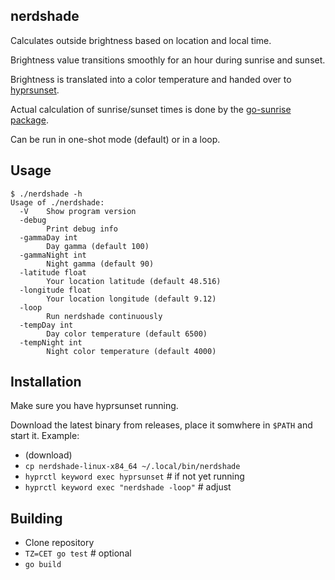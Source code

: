 ## nerdshade

Calculates outside brightness based on location and local time.

Brightness value transitions smoothly for an hour during sunrise and sunset.

Brightness is translated into a color temperature and handed over to [hyprsunset](https://github.com/hyprwm/hyprsunset).

Actual calculation of sunrise/sunset times is done by the [go-sunrise package](https://github.com/nathan-osman/go-sunrise).

Can be run in one-shot mode (default) or in a loop.

## Usage

```
$ ./nerdshade -h
Usage of ./nerdshade:
  -V    Show program version
  -debug
        Print debug info
  -gammaDay int
        Day gamma (default 100)
  -gammaNight int
        Night gamma (default 90)
  -latitude float
        Your location latitude (default 48.516)
  -longitude float
        Your location longitude (default 9.12)
  -loop
        Run nerdshade continuously
  -tempDay int
        Day color temperature (default 6500)
  -tempNight int
        Night color temperature (default 4000)
```

## Installation

Make sure you have hyprsunset running.

Download the latest binary from releases, place it somwhere in `$PATH` and start it. Example:

- (download)
- `cp nerdshade-linux-x84_64 ~/.local/bin/nerdshade`
- `hyprctl keyword exec hyprsunset`    # if not yet running
- `hyprctl keyword exec "nerdshade -loop"` # adjust

## Building

- Clone repository
- `TZ=CET go test` # optional
- `go build`

